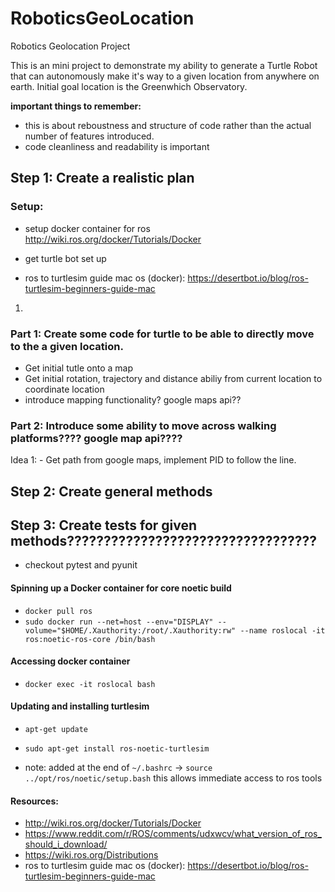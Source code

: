 # RoboticsGeoLocation
Robotics Geolocation Project

This is an mini project to demonstrate my ability to generate a Turtle Robot that can autonomously make it's way to a given location from anywhere on earth. Initial goal location is the Greenwhich Observatory.

**important things to remember:**
- this is about reboustness and structure of code rather than the actual number of features introduced.
- code cleanliness and readability is important


## Step 1: Create a realistic plan

### Setup:
 - setup docker container for ros http://wiki.ros.org/docker/Tutorials/Docker
 - get turtle bot set up

 - ros to turtlesim guide mac os (docker): https://desertbot.io/blog/ros-turtlesim-beginners-guide-mac
 1. 
 
 

### Part 1: Create some code for turtle to be able to directly move to the a given location.
- Get initial tutle onto a map
- Get initial rotation, trajectory and distance abiliy from current location to coordinate location
- introduce mapping functionality? google maps api??




### Part 2: Introduce some ability to move across walking platforms???? google map api???? 
Idea 1: - Get path from google maps, implement PID to follow the line.


## Step 2: Create general methods


## Step 3: Create tests for given methods??????????????????????????????????
- checkout pytest and pyunit


#### Spinning up a Docker container for core noetic build
- `docker pull ros`
- `sudo docker run --net=host --env="DISPLAY" --volume="$HOME/.Xauthority:/root/.Xauthority:rw" --name roslocal -it ros:noetic-ros-core /bin/bash`

#### Accessing docker container
- `docker exec -it roslocal bash`   

#### Updating and installing turtlesim
- `apt-get update`
- `sudo apt-get install ros-noetic-turtlesim`

- note: added at the end of `~/.bashrc` -> `source ../opt/ros/noetic/setup.bash` this allows immediate access to ros tools

#### Resources: 
- http://wiki.ros.org/docker/Tutorials/Docker
- https://www.reddit.com/r/ROS/comments/udxwcv/what_version_of_ros_should_i_download/
- https://wiki.ros.org/Distributions
- ros to turtlesim guide mac os (docker): https://desertbot.io/blog/ros-turtlesim-beginners-guide-mac


